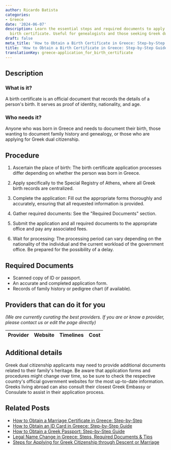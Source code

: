 ```yaml
---
author: Ricardo Batista
categories:
- Greece
date: '2024-06-07'
description: Learn the essential steps and required documents to apply for a Greek
  birth certificate. Useful for genealogists and those seeking Greek dual citizenship.
draft: false
meta_title: 'How to Obtain a Birth Certificate in Greece: Step-by-Step Guide'
title: 'How to Obtain a Birth Certificate in Greece: Step-by-Step Guide'
translationKey: greece-application_for_birth_certificate
---
```


## Description
### What is it?
A birth certificate is an official document that records the details of a person's birth. It serves as proof of identity, nationality, and age.

### Who needs it?
Anyone who was born in Greece and needs to document their birth, those wanting to document family history and genealogy, or those who are applying for Greek dual citizenship.

## Procedure

1. Ascertain the place of birth: The birth certificate application processes differ depending on whether the person was born in Greece.

2. Apply specifically to the Special Registry of Athens, where all Greek birth records are centralized. 

3. Complete the application: Fill out the appropriate forms thoroughly and accurately, ensuring that all requested information is provided.

4. Gather required documents: See the "Required Documents" section.

5. Submit the application and all required documents to the appropriate office and pay any associated fees.

6. Wait for processing: The processing period can vary depending on the nationality of the individual and the current workload of the government office. Be prepared for the possibility of a delay.

## Required Documents

- Scanned copy of ID or passport.
- An accurate and completed application form.
- Records of family history or pedigree chart (if available).

## Providers that can do it for you

_(We are currently curating the best providers. If you are or know a provider, please contact us or edit the page directly)_

| Provider        |     Website     |     Timelines    |       Cost      |
| --------------- | --------------- |  :-------------: | :-------------: |

## Additional details
Greek dual citizenship applicants may need to provide additional documents related to their family's heritage. Be aware that application forms and procedures might change over time, so be sure to check the respective country's official government websites for the most up-to-date information. Greeks living abroad can also consult their closest Greek Embassy or Consulate to assist in their application process.


## Related Posts

- [How to Obtain a Marriage Certificate in Greece: Step-by-Step](https://tramitit.com/guides/greece/application_for_marriage_certificate/)
- [How to Obtain an ID Card in Greece: Step-by-Step Guide](https://tramitit.com/guides/greece/application_for_id_issuance/)
- [How to Obtain a Greek Passport: Step-by-Step Guide](https://tramitit.com/guides/greece/application_for_passport_issuance/)
- [Legal Name Change in Greece: Steps, Required Documents & Tips](https://tramitit.com/guides/greece/application_for_name_change_certificate/)
- [Steps for Applying for Greek Citizenship through Descent or Marriage](https://tramitit.com/guides/greece/application_for_greek_citizenship/)